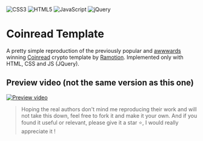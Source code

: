 ![CSS3](https://img.shields.io/badge/css3-%231572B6.svg?style=for-the-badge&logo=css3&logoColor=white)
![HTML5](https://img.shields.io/badge/html5-%23E34F26.svg?style=for-the-badge&logo=html5&logoColor=white)
![JavaScript](https://img.shields.io/badge/javascript-%23323330.svg?style=for-the-badge&logo=javascript&logoColor=%23F7DF1E)
![jQuery](https://img.shields.io/badge/jquery-%230769AD.svg?style=for-the-badge&logo=jquery&logoColor=white)

# Coinread Template

A pretty simple reproduction of the previously popular and [awwwards](https://www.awwwards.com/sites/coinread) winning [Coinread](https://www.ramotion.com/coinread-web-app-and-branding/) crypto template by [Ramotion](https://github.com/ramotion). Implemented only with HTML, CSS and JS (JQuery).

## Preview video (not the same version as this one)

[![Preview video](https://img.youtube.com/vi/ByDmqCN8ysE/hqdefault.jpg)](https://youtu.be/ByDmqCN8ysE)

> Hoping the real authors don't mind me reproducing their work and will not take this down, feel free to fork it and make it your own. And if you found it useful or relevant, please give it a star ⭐️, I would really appreciate it !
